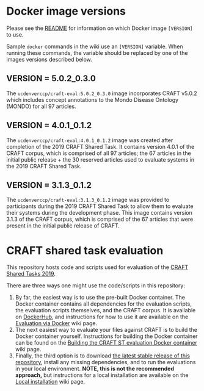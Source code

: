 # Docker image versions

Please see the [README](https://github.com/UCDenver-ccp/craft-shared-tasks/blob/master/README.md) for information on which Docker image `[VERSION]` to use.

Sample `docker` commands in the wiki use an `[VERSION]` variable. When running these commands, the variable should be replaced by one of the images versions described below.

## VERSION = 5.0.2_0.3.0
The `ucdenverccp/craft-eval:5.0.2_0.3.0` image incorporates CRAFT v5.0.2 which includes concept annotations to the Mondo Disease Ontology (MONDO) for all 97 articles.

## VERSION = 4.0.1_0.1.2
The `ucdenverccp/craft-eval:4.0.1_0.1.2` image was created after completion of the 2019 CRAFT Shared Task. It contains version 4.0.1 of the CRAFT corpus, which is comprised of all 97 articles; the 67 articles in the initial public release + the 30 reserved articles used to evaluate systems in the 2019 CRAFT Shared Task.

## VERSION = 3.1.3_0.1.2
The `ucdenverccp/craft-eval:3.1.3_0.1.2` image was provided to participants during the 2019 CRAFT Shared Task to allow them to evaluate their systems during the development phase. This image contains version 3.1.3 of the CRAFT corpus, which is comprised of the 67 articles that were present in the initial public release of CRAFT.



# CRAFT shared task evaluation
This repository hosts code and scripts used for evaluation of the [CRAFT Shared Tasks 2019](https://sites.google.com/view/craft-shared-task-2019/home).

There are three ways one might use the code/scripts in this repository: 

1. By far, the easiest way is to use the pre-built Docker container. The Docker container contains all dependencies for the evaluation scripts, the evaluation scripts themselves, and the CRAFT corpus. It is available on [DockerHub](https://hub.docker.com/r/ucdenverccp/craft-eval), and instructions for how to use it are available on the [Evaluation via Docker](https://github.com/UCDenver-ccp/craft-shared-tasks/wiki/Evaluation-via-Docker-(Recommended-Method)) wiki page.
2. The next easiest way to evaluate your files against CRAFT is to build the Docker container yourself. Instructions for building the Docker container can be found on the [Building the CRAFT ST evaluation Docker container](https://github.com/UCDenver-ccp/craft-shared-tasks/wiki/Building-the-CRAFT-evaluation-Docker-container) wiki page.
3. Finally, the third option is to download [the latest stable release of this repository](https://github.com/UCDenver-ccp/craft-shared-tasks/releases), install any missing dependencies, and to run the evaluations in your local environment. **NOTE, this is not the recommended approach,** but instructions for a local installation are available on the [Local installation](https://github.com/UCDenver-ccp/craft-shared-tasks/wiki/Evaluation-via-Local-Installation) wiki page.

